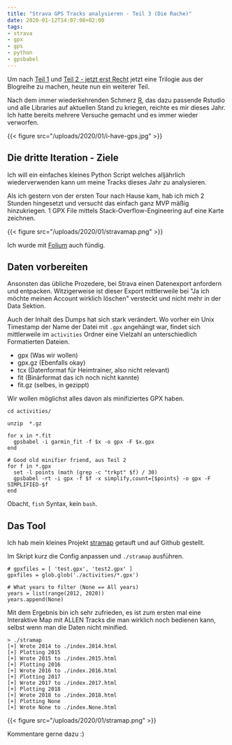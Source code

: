 ```yaml
---
title: "Strava GPS Tracks analysieren - Teil 3 (Die Rache)"
date: 2020-01-12T14:07:08+02:00
tags:
- strava
- gpx
- gps
- python
- gpsbabel
---
```


Um nach [Teil 1](/blog/2017/05/03/strava-gps-tracks-analysieren/) und
[Teil 2 - jetzt erst Recht](blog/2018/05/16/strava-gps-tracks-analysieren-2/)
jetzt eine Trilogie aus der Blogreihe zu machen, heute nun ein weiterer Teil.

Nach dem immer wiederkehrenden Schmerz [R](https://www.r-project.org/), das
dazu passende Rstudio und alle Libraries auf aktuellen Stand zu kriegen,
reichte es mir dieses Jahr. Ich hatte bereits mehrere Versuche gemacht und es
immer wieder verworfen.

{{< figure src="/uploads/2020/01/i-have-gps.jpg" >}}

## Die dritte Iteration - Ziele

Ich will ein einfaches kleines Python Script welches alljährlich
wiederverwenden kann um meine Tracks dieses Jahr zu analysieren.

Als ich gestern von der ersten Tour nach Hause kam, hab ich mich 2 Stunden
hingesetzt und versucht das einfach ganz MVP mäßig hinzukriegen. 1 GPX File
mittels Stack-Overflow-Engineering auf eine Karte zeichnen.

{{< figure src="/uploads/2020/01/stravamap.png" >}}

Ich wurde mit [Folium](https://github.com/python-visualization/folium) auch
fündig.

## Daten vorbereiten

Ansonsten das übliche Prozedere, bei Strava einen Datenexport anfordern und
entpacken. Witzigerweise ist dieser Export mittlerweile bei "Ja ich möchte
meinen Account wirklich löschen" versteckt und nicht mehr in der Data
Sektion.

Auch der Inhalt des Dumps hat sich stark verändert. Wo vorher ein Unix
Timestamp der Name der Datei mit `.gpx` angehängt war, findet sich
mittlerweile im `activities` Ordner eine Vielzahl an unterschiedlich
Formatierten Dateien.

* gpx (Was wir wollen)
* gpx.gz (Ebenfalls okay)
* tcx (Datenformat für Heimtrainer, also nicht relevant)
* fit (Binärformat das ich noch nicht kannte)
* fit.gz (selbes, in gezippt)

Wir wollen möglichst alles davon als minifiziertes GPX haben.

```
cd activities/

unzip  *.gz

for x in *.fit
  gpsbabel -i garmin_fit -f $x -o gpx -F $x.gpx
end

# Good old minifier friend, aus Teil 2
for f in *.gpx
  set -l points (math (grep -c "trkpt" $f) / 30)
  gpsbabel -rt -i gpx -f $f -x simplify,count={$points} -o gpx -F SIMPLIFIED-$f
end
```

Obacht, `fish` Syntax, kein `bash`.

## Das Tool

Ich hab mein kleines Projekt [stramap](https://github.com/noqqe/stramap)
getauft und auf Github gestellt.

Im Skript kurz die Config anpassen und `./stramap` ausführen.

```
# gpxfiles = [ 'test.gpx', 'test2.gpx' ]
gpxfiles = glob.glob('./activities/*.gpx')

# What years to filter (None == All years)
years = list(range(2012, 2020))
years.append(None)
```

Mit dem Ergebnis bin ich sehr zufrieden, es ist zum ersten mal eine
Interaktive Map mit ALLEN Tracks die man wirklich noch bedienen kann, selbst
wenn man die Daten nicht minified.

```
> ./stramap
[+] Wrote 2014 to ./index.2014.html
[+] Plotting 2015
[+] Wrote 2015 to ./index.2015.html
[+] Plotting 2016
[+] Wrote 2016 to ./index.2016.html
[+] Plotting 2017
[+] Wrote 2017 to ./index.2017.html
[+] Plotting 2018
[+] Wrote 2018 to ./index.2018.html
[+] Plotting None
[+] Wrote None to ./index.None.html
```

{{< figure src="/uploads/2020/01/stramap.png" >}}

Kommentare gerne dazu :)
